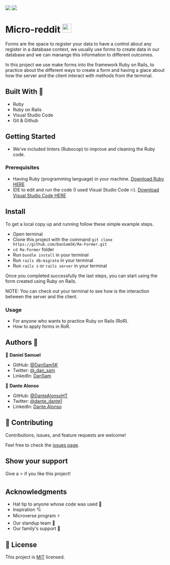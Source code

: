![](https://img.shields.io/badge/Microverse-blueviolet) ![](<https://img.shields.io/badge/-Ruby-rgb(199%2C%2032%2C%2039)?style=plastic&logo=ruby>)

# Micro-reddit  <img src="https://image.flaticon.com/icons/png/512/919/919842.png" height="28" width="28">

Forms are the space to register your data to have a control about any register in a database context, we usually use forms to create data in our database and we can manange this information to different outcomes.

In this project we use make forms into the framework Ruby on Rails, to practice about the different ways to create a form and having a glace about how the server and the client interact with methods from the terminal.



## Built With 🔨

- Ruby
- Ruby on Rails
- Visual Studio Code
- Git & Github

## Getting Started 

- We've included linters (Rubocop) to improve and cleaning the Ruby code.

### Prerequisites

- Having Ruby (programming language) in your machine. <a href="https://www.ruby-lang.org/en/downloads/">Download Ruby HERE</a>
- IDE to edit and run the code (I used Visual Studio Code 🔥).
<a href="https://code.visualstudio.com/Download">Download Visual Studio Code HERE</a>

## Install

To get a local copy up and running follow these simple example steps.
- Open terminal
- Clone this project with the command `git clone https://github.com/DanSam5K/Re-Former.git`
- `cd Re-Former` folder
- Run `bundle install` in your terminal
- Run `rails db:migrate` in your terminal
- Run `rails s` or `rails server` in your terminal

Once you completed successfully the last steps, you can start using the form created using Ruby on Rails.

NOTE: You can check out your terminal to see how is the interaction between the server and the client.


### Usage

- For anyone who wants to practice Ruby on Rails (RoR).
- How to apply forms in RoR.

## Authors 🤝

👤 **Daniel Samuel**

- GitHub: [@DanSam5K](https://github.com/DanSam5K)
- Twitter: [@_dan_sam](https://twitter.com/_dan_sam)
- LinkedIn: [DanSam](https://www.linkedin.com/in/dansamuel/)

👤 **Dante Alonso**

- GitHub: [@DanteAlonsoHT](https://github.com/DanteAlonsoHT)
- Twitter: [@dante_dante1](https://twitter.com/dante_dante1)
- LinkedIn: [Dante Alonso](https://www.linkedin.com/in/dante-hernandez99/)

## 🤝 Contributing

Contributions, issues, and feature requests are welcome!

Feel free to check the [issues page](https://github.com/DanSam5K/Re-Former/issues).

## Show your support

Give a ⭐️ if you like this project!


## Acknowledgments

- Hat tip to anyone whose code was used 🔰
- Inspiration 💘
- Microverse program ⚡
- Our standup team 🏹
- Our family's support 🙌

## 📝 License

This project is [MIT](./LICENSE) licensed.